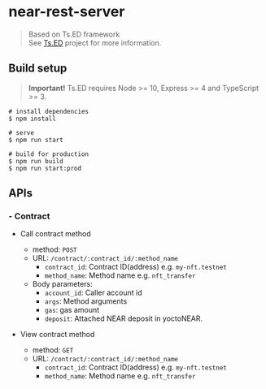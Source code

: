 # near-rest-server

> Based on Ts.ED framework    
> See [Ts.ED](https://tsed.io) project for more information.

## Build setup

> **Important!** Ts.ED requires Node >= 10, Express >= 4 and TypeScript >= 3.

```batch
# install dependencies
$ npm install

# serve
$ npm run start

# build for production
$ npm run build
$ npm run start:prod
```

## APIs

### - Contract

- Call contract method
  - method: `POST`
  - URL: `/contract/:contract_id/:method_name`
    - `contract_id`: Contract ID(address) e.g. `my-nft.testnet`
    - `method_name`: Method name e.g. `nft_transfer`
  - Body parameters:
    - `account_id`: Caller account id
    - `args`: Method arguments
    - `gas`: gas amount
    - `deposit`: Attached NEAR deposit in yoctoNEAR.

- View contract method
  - method: `GET`
  - URL: `/contract/:contract_id/:method_name`
    - `contract_id`: Contract ID(address) e.g. `my-nft.testnet`
    - `method_name`: Method name e.g. `nft_transfer`
